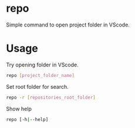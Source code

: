 # repo

Simple command to open project folder in VScode.

# Usage

Try opening folder in VScode.

```sh
repo [project_folder_name]
```

Set root folder for search.

```sh
repo -r [repositories_root_folder]
```

Show help

```sh
repo [-h|--help]
```
